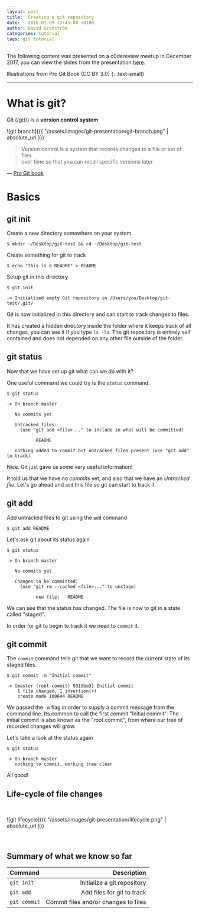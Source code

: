 ```yaml
---
layout: post
title:  Creating a git repository
date:   2018-01-09 12:45:00 +0100
author: David Granström
categories: tutorial
tags: git tutorial
---
```


The following content was presented on a c0dereview meetup in December 2017, you can view the slides from the presentation [here](https://davidgranstrom.github.io/git-presentation).

Illustrations from Pro Git Book (CC BY 3.0)
{: .text-small}

---

# What is git?

Git (/ɡɪt/) is a **version control system**

![git branch]({{ "/assets/images/git-presentation/git-branch.png" | absolute_url }})

> Version control is a system that records changes to a file or set of files<br/> over time so that you can recall specific versions later. 

— [Pro Git book](https://git-scm.com/book/en/v2)


# Basics


## git init

Create a new directory somewhere on your system

```shell
$ mkdir ~/Desktop/git-test && cd ~/Desktop/git-test
```

Create something for git to track

```shell
$ echo "This is a README" > README
```

Setup git in this directory

```shell
$ git init

-> Initialized empty Git repository in /Users/you/Desktop/git-test/.git/
```

Git is now initialized in this directory and can start to track changes to files.

It has created a hidden directory inside the folder where it keeps track of all changes, you can see it if you type `ls -la`. The git repository is entirely self contained and does not depended on any other file outside of the folder.


## git status

Now that we have set up git what can we do with it?

One useful command we could try is the `status` command.

```shell
$ git status

-> On branch master

   No commits yet

   Untracked files:
     (use "git add <file>..." to include in what will be committed)

           README

   nothing added to commit but untracked files present (use "git add" to track)
```

Nice. Git just gave us some very useful information!

It told us that we have no *commits* yet, and also that we have an *Untracked file*. Let's go ahead and `add` this file so git can start to track it.


## git add

Add untracked files to git using the `add` command

```shell
$ git add README
```

Let's ask git about its status again


```shell
$ git status

-> On branch master

   No commits yet

   Changes to be committed:
     (use "git rm --cached <file>..." to unstage)

           new file:   README
```

We can see that the status has changed. The file is now to git in a state called "staged".

In order for git to begin to track it we need to `commit` it.


## git commit

The `commit` command tells git that we want to record the current state of its staged files.

```shell
$ git commit -m "Initial commit"

-> [master (root-commit) 9319ba3] Initial commit
    1 file changed, 1 insertion(+)
    create mode 100644 README
```

We passed the `-m` flag in order to supply a commit message from the command line. Its common to call the first commit "Initial commit". The initial commit is also known as the "root commit", from where our tree of recorded changes will grow.

Let's take a look at the status again

```shell
$ git status

-> On branch master
   nothing to commit, working tree clean
```

All good!


## Life-cycle of file changes

<br/>

![git lifecycle]({{ "/assets/images/git-presentation/lifecycle.png" | absolute_url }})

<br/>

## Summary of what we know so far

| Command                     | Description                          |
|:--------------------------- | ------------------------------------:|
| `git init`                  | Initialize a git repository          |
| `git add`                   | Add files for git to track           |
| `git commit`                | Commit files and/or changes to files |
